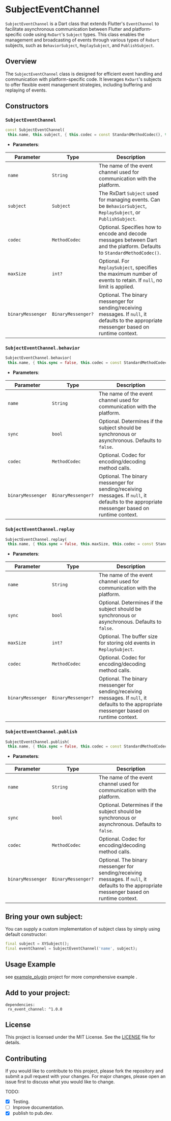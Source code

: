 



# SubjectEventChannel

`SubjectEventChannel` is a Dart class that extends Flutter's `EventChannel` to facilitate asynchronous communication between Flutter and platform-specific code using `RxDart`'s `Subject` types. This class enables the management and broadcasting of events through various types of `RxDart` subjects, such as `BehaviorSubject`, `ReplaySubject`, and `PublishSubject`.

## Overview

The `SubjectEventChannel` class is designed for efficient event handling and communication with platform-specific code. It leverages `RxDart`'s subjects to offer flexible event management strategies, including buffering and replaying of events.

## Constructors

### `SubjectEventChannel`

```dart  
const SubjectEventChannel(  
 this.name, this.subject, { this.codec = const StandardMethodCodec(), this.maxSize, BinaryMessenger? binaryMessenger,})  
```  

- **Parameters**:

| Parameter       | Type             | Description                                                                                         |  
|-----------------|------------------|-----------------------------------------------------------------------------------------------------|  
| `name`          | `String`         | The name of the event channel used for communication with the platform.                            |  
| `subject`       | `Subject`        | The RxDart `Subject` used for managing events. Can be `BehaviorSubject`, `ReplaySubject`, or `PublishSubject`. |  
| `codec`         | `MethodCodec`    | Optional. Specifies how to encode and decode messages between Dart and the platform. Defaults to `StandardMethodCodec()`. |  
| `maxSize`       | `int?`           | Optional. For `ReplaySubject`, specifies the maximum number of events to retain. If `null`, no limit is applied. |  
| `binaryMessenger` | `BinaryMessenger?` | Optional. The binary messenger for sending/receiving messages. If `null`, it defaults to the appropriate messenger based on runtime context. |  



### `SubjectEventChannel.behavior`

```dart  
SubjectEventChannel.behavior(  
 this.name, { this.sync = false, this.codec = const StandardMethodCodec(), BinaryMessenger? binaryMessenger,})  
```  

- **Parameters**:

| Parameter       | Type             | Description                                                                                         |  
|-----------------|------------------|-----------------------------------------------------------------------------------------------------|  
| `name`          | `String`         | The name of the event channel used for communication with the platform.                            |  
| `sync`          | `bool`           | Optional. Determines if the subject should be synchronous or asynchronous. Defaults to `false`.    |  
| `codec`         | `MethodCodec`    | Optional. Codec for encoding/decoding method calls.                                                 |  
| `binaryMessenger` | `BinaryMessenger?` | Optional. The binary messenger for sending/receiving messages. If `null`, it defaults to the appropriate messenger based on runtime context. |  

### `SubjectEventChannel.replay`

```dart  
SubjectEventChannel.replay(  
 this.name, { this.sync = false, this.maxSize, this.codec = const StandardMethodCodec(), BinaryMessenger? binaryMessenger,})  
```  

- **Parameters**:

| Parameter       | Type             | Description                                                                                         |  
|-----------------|------------------|-----------------------------------------------------------------------------------------------------|  
| `name`          | `String`         | The name of the event channel used for communication with the platform.                            |  
| `sync`          | `bool`           | Optional. Determines if the subject should be synchronous or asynchronous. Defaults to `false`.    |  
| `maxSize`       | `int?`           | Optional. The buffer size for storing old events in `ReplaySubject`.                               |  
| `codec`         | `MethodCodec`    | Optional. Codec for encoding/decoding method calls.                                                 |  
| `binaryMessenger` | `BinaryMessenger?` | Optional. The binary messenger for sending/receiving messages. If `null`, it defaults to the appropriate messenger based on runtime context. |  

### `SubjectEventChannel.publish`

```dart  
SubjectEventChannel.publish(  
 this.name, { this.sync = false, this.codec = const StandardMethodCodec(), BinaryMessenger? binaryMessenger,})  
```  

- **Parameters**:

| Parameter       | Type             | Description                                                                                         |  
|-----------------|------------------|-----------------------------------------------------------------------------------------------------|  
| `name`          | `String`         | The name of the event channel used for communication with the platform.                            |  
| `sync`          | `bool`           | Optional. Determines if the subject should be synchronous or asynchronous. Defaults to `false`.    |  
| `codec`         | `MethodCodec`    | Optional. Codec for encoding/decoding method calls.                                                 |  
| `binaryMessenger` | `BinaryMessenger?` | Optional. The binary messenger for sending/receiving messages. If `null`, it defaults to the appropriate messenger based on runtime context. |  

## Bring your own subject:

You can supply a custom implementation of subject class by simply using default constructor:

```dart  
final subject = XYSubject();  
final eventChannel = SubjectEventChannel('name', subject);  
```  


## Usage Example

see [example_plugin](/example_plugin) project for more comprehensive example .

## Add to your project:
```ymal  
dependencies:  
 rx_event_channel: ^1.0.0
```
## License

This project is licensed under the MIT License. See the [LICENSE](LICENSE) file for details.

## Contributing

If you would like to contribute to this project, please fork the repository and submit a pull request with your changes. For major changes, please open an issue first to discuss what you would like to change.

TODO:

- [x] Testing.
- [ ] Improve documentation.
- [x] publish to pub.dev.
